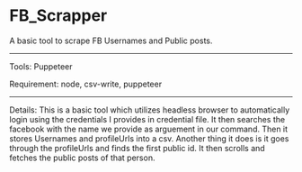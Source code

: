 # FB_Scrapper
A basic tool to scrape FB Usernames and Public posts.


-----------------
Tools: Puppeteer

Requirement: node, csv-write, puppeteer

----------------
Details:
This is a basic tool which utilizes headless browser to automatically login using the credentials I provides in credential file. It then searches the facebook with the name we provide as arguement in our command. Then it stores Usernames and profileUrls into a csv. Another thing it does is it goes through the profileUrls and finds the first public id. It then scrolls and fetches the public posts of that person. 
